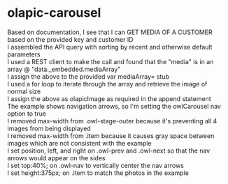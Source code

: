 # olapic-carousel
Based on documentation, I see that I can GET MEDIA OF A CUSTOMER based on the provided key and customer ID  
I assembled the API query with sorting by recent and otherwise default parameters  
I used a REST client to make the call and found that the "media" is in an array @ "data._embedded.mediaArray"  
I assign the above to the provided var mediaArray= stub  
I used a for loop to iterate through the array and retrieve the image of normal size  
I assign the above as olapicImage as required in the append statement  
The example shows navigation arrows, so I'm setting the owlCarousel nav option to true  
I removed max-width from .owl-stage-outer because it's preventing all 4 images from being displayed  
I removed max-width from .item because it causes gray space between images which are not consistent with the example  
I set position, left, and right on .owl-prev and .owl-next so that the nav arrows would appear on the sides  
I set top:40%; on .owl-nav to vertically center the nav arrows  
I set height:375px; on .item to match the photos in the example  
